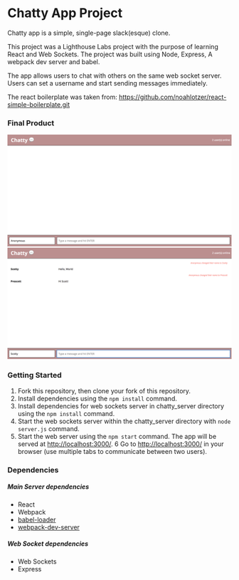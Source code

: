 # Chatty App Project

Chatty app is a simple, single-page slack(esque) clone.

This project was a Lighthouse Labs project with the purpose of learning React and Web Sockets. The project was built using Node, Express, A webpack dev server and babel. 

The app allows users to chat with others on the same web socket server. Users can set a username and start sending messages immediately. 

The react boilerplate was taken from: https://github.com/noahlotzer/react-simple-boilerplate.git

### Final Product

![Starting Page](docs/main.png)
![Compose tweet](docs/with-text.png)

### Getting Started

1. Fork this repository, then clone your fork of this repository.
2. Install dependencies using the `npm install` command.
3. Install dependencies for web sockets server in chatty_server directory using the `npm install` command.
4. Start the web sockets server within the chatty_server directory with `node server.js` command.
5. Start the web server using the `npm start` command. The app will be served at <http://localhost:3000/>.
6 Go to <http://localhost:3000/> in your browser (use multiple tabs to communicate between two users). 



### Dependencies

##### Main Server dependencies
* React
* Webpack
* [babel-loader](https://github.com/babel/babel-loader)
* [webpack-dev-server](https://github.com/webpack/webpack-dev-server)

##### Web Socket dependencies
* Web Sockets
* Express